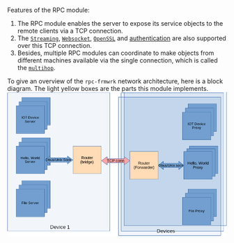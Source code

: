 Features of the RPC module:

1. The RPC module enables the server to expose its service objects to the remote clients via a TCP connection.
2. The [`Streaming`](https://github.com/zhiming99/rpc-frmwrk/blob/master/Concept.md#streaming), [`Websocket`](https://github.com/zhiming99/rpc-frmwrk/blob/master/rpc/wsport/Readme.md), [`OpenSSL`](https://github.com/zhiming99/rpc-frmwrk/blob/master/rpc/sslport/Readme.md) and [authentication](https://github.com/zhiming99/rpc-frmwrk/tree/master/rpc/security/README.md) are also supported over this TCP connection.
3. Besides, multiple RPC modules can coordinate to make objects from different machines available via the single connection, which is called the [`multihop`](https://github.com/zhiming99/rpc-frmwrk/wiki/Introduction-of-Multihop-support).

To give an overview of the `rpc-frmwrk` network architecture, here is a block diagram. The light yellow boxes are the parts this module implements.   
![Image](https://github.com/zhiming99/rpc-frmwrk/blob/master/pics/rpc-block-diagram.png)
